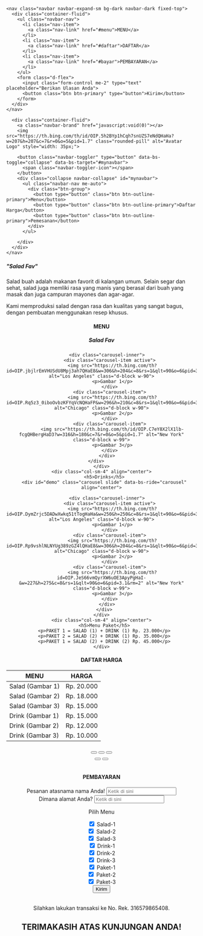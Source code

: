 
<html lang="en">
  <head>
    <meta charset="utf-8">
    <meta name="viewport" content="width=device-width, initial-scale=1">
    <title>Bootstrap demo</title>
    <link href="https://cdn.jsdelivr.net/npm/bootstrap@5.3.2/dist/css/bootstrap.min.css" rel="stylesheet" integrity="sha384-T3c6CoIi6uLrA9TneNEoa7RxnatzjcDSCmG1MXxSR1GAsXEV/Dwwykc2MPK8M2HN" crossorigin="anonymous">
    <script src="https://cdn.jsdelivr.net/npm/bootstrap@5.3.2/dist/js/bootstrap.bundle.min.js"></script>
    <style>
    body {
        position: relative; 
    }
    </style>
  </head>
  <body data-bs-spy="scroll" data-bs-target=".navbar" data-bs-offset="50">

    <nav class="navbar navbar-expand-sm bg-dark navbar-dark fixed-top">
      <div class="container-fluid">
        <ul class="navbar-nav">
          <li class="nav-item">
            <a class="nav-link" href="#menu">MENU</a>
          </li>
          <li class="nav-item">
            <a class="nav-link" href="#daftar">DAFTAR</a>
          </li>
          <li class="nav-item">
            <a class="nav-link" href="#bayar">PEMBAYARAN</a>
          </li>
        </ul>
        <form class="d-flex">
          <input class="form-control me-2" type="text" placeholder="Berikan Ulasan Anda">
          <button class="btn btn-primary" type="button">Kirim</button>
        </form>
      </div>
    </nav>
  <body>
    <nav class="navbar navbar-expand-sm navbar-dark bg-dark">
      
      <div class="container-fluid">
        <a class="navbar-brand" href="javascript:void(0)"></a>
        <img src="https://th.bing.com/th/id/OIP.5h2BYp1hCqh7snUZS7eNdQHaHa?w=207&h=207&c=7&r=0&o=5&pid=1.7" class="rounded-pill" alt="Avatar Logo" style="width: 35px;">
      
        <button class="navbar-toggler" type="button" data-bs-toggle="collapse" data-bs-target="#mynavbar">
          <span class="navbar-toggler-icon"></span>
        </button>
        <div class="collapse navbar-collapse" id="mynavbar">
          <ul class="navbar-nav me-auto">          
            <div class="btn-group">
              <button type="button" class="btn btn-outline-primary">Menu</button>
              <button type="button" class="btn btn-outline-primary">Daftar Harga</button>
              <button type="button" class="btn btn-outline-primary">Pemesanan</button>
            </div>
          </ul>
          
        </div>
      </div>
    </nav>
<div class="container-fluid p-5 border text-center">
  <h5>"Salad Fav"</h5>
  <p>Salad buah adalah makanan favorit di kalangan umum. Selain segar dan sehat, salad juga memliki rasa yang manis yang berasal dari buah yang masak dan juga campuran mayones dan agar-agar.</p> 
  <p>Kami memproduksi salad dengan rasa dan kualitas yang sangat bagus, dengan pembuatan menggunakan resep khusus.</p>
</div>
<div id="menu" class="container mt-4" align="center">
  <h4>MENU</h4>
  <div class="row">
    <div class="col-sm-4" align="center">
      <h5>Salad Fav</h5>
      <div id="demo" class="carousel slide" data-bs-ride="carousel" align="center">
        
        <div class="carousel-inner">
          <div class="carousel-item active">
            <img src="https://th.bing.com/th?id=OIP.jbjlrEmVHUSdU8Mpj3ah7QHaE8&w=306&h=204&c=8&rs=1&qlt=90&o=6&pid=3.1&rm=2" alt="Los Angeles" class="d-block w-90">
            <p>Gambar 1</p>
          </div>
          <div class="carousel-item">
            <img src="https://th.bing.com/th?id=OIP.Rq5z3_0iboOvbzKFYqVcNQHaFP&w=296&h=210&c=8&rs=1&qlt=90&o=6&pid=3.1&rm=2" alt="Chicago" class="d-block w-90">
            <p>Gambar 2</p>
          </div>
          <div class="carousel-item">
            <img src="https://th.bing.com/th/id/OIP.C7eY8X2lX1lb-fcgQHBergHaD3?w=316&h=180&c=7&r=0&o=5&pid=1.7" alt="New York" class="d-block w-99">
            <p>Gambar 3</p>
          </div>
        </div>
      </div>      
    </div>
    <div class="col-sm-4" align="center">
      <h5>Drinks</h5>
      <div id="demo" class="carousel slide" data-bs-ride="carousel" align="center">
        
        <div class="carousel-inner">
          <div class="carousel-item active">
            <img src="https://th.bing.com/th?id=OIP.DymZrjc5DADwXwkq51tTogHaHa&w=250&h=250&c=8&rs=1&qlt=90&o=6&pid=3.1&rm=2" alt="Los Angeles" class="d-block w-90">
            <p>Gambar 1</p>
          </div>
          <div class="carousel-item">
            <img src="https://th.bing.com/th?id=OIP.Rp9vshlNLNYUg389zGZ4lQHaE8&w=306&h=204&c=8&rs=1&qlt=90&o=6&pid=3.1&rm=2" alt="Chicago" class="d-block w-90">
            <p>Gambar 2</p>
          </div>
          <div class="carousel-item">
            <img src="https://th.bing.com/th?id=OIP.JeS66vmQyrXW6uOE3ApyPgHaI-&w=227&h=275&c=8&rs=1&qlt=90&o=6&pid=3.1&rm=2" alt="New York" class="d-block w-99">
            <p>Gambar 3</p>
          </div>
        </div>
      </div>
    </div>
    <div class="col-sm-4" align="center">
      <h5>Menu Paket</h5>
      <p>PAKET 1 = SALAD (1) + DRINK (1) Rp. 23.000</p>
      <p>PAKET 2 = SALAD (2) + DRINK (1) Rp. 35.000</p>
      <p>PAKET 1 = SALAD (2) + DRINK (2) Rp. 45.000</p>
    </div>
  </div>
</div>
<div id="daftar" class="container-fluid p-4 border" align="center">
  <h4>DAFTAR HARGA</h4>
  <table class="table table-striped">
    <thead>
      <tr>
        <th>MENU</th>
        <th>HARGA</th>
      </tr>
    </thead>
    <tbody>
      <tr>
        <td>Salad (Gambar 1)</td>
        <td>Rp. 20.000</td>
      </tr>
      <tr>
        <td>Salad (Gambar 2)</td>
        <td>Rp. 18.000</td>
      </tr>
      <tr>
        <td>Salad (Gambar 3)</td>
        <td>Rp. 15.000</td>
      </tr>
      <tr>
        <td>Drink (Gambar 1)</td>
        <td>Rp. 15.000</td>
      </tr>
      <tr>
        <td>Drink (Gambar 2)</td>
        <td>Rp. 12.000</td>
      </tr>
      <tr>
        <td>Drink (Gambar 3)</td>
        <td>Rp. 10.000</td>
      </tr>
    </tbody>
  </table>
</div>
<div id="demo" class="carousel slide" data-bs-ride="carousel">
  <!-- Indicators/dots -->
  <div class="carousel-indicators">
    <button type="button" data-bs-target="#demo" data-bs-slide-to="0" class="active"></button>
    <button type="button" data-bs-target="#demo" data-bs-slide-to="1"></button>
    <button type="button" data-bs-target="#demo" data-bs-slide-to="2"></button>
  </div>
  <!-- Left and right controls/icons -->
  <button class="carousel-control-prev" type="button" data-bs-target="#demo" data-bs-slide="prev">
    <span class="carousel-control-prev-icon"></span>
  </button>
  <button class="carousel-control-next" type="button" data-bs-target="#demo" data-bs-slide="next">
    <span class="carousel-control-next-icon"></span>
  </button>
</div>
<br>
<div id="bayar" class="container p-4 border bg-secondary">
  <h4>PEMBAYARAN</h4>
  <form action="/action_page.php">
    <div class="mb-3 mt-3">
      <label for="email" class="form-label">Pesanan atasnama nama Anda!</label>
      <input type="email" class="form-control" id="email" placeholder="Ketik di sini" name="email">
    </div>
    <div class="mb-3 mt-3">
      <label for="email" class="form-label">Dimana alamat Anda?</label>
      <input type="email" class="form-control" id="email" placeholder="Ketik di sini" name="email">
    </div>
    <p>Pilih Menu</p>
    <div class="form-check">
      <input class="form-check-input" type="checkbox" id="check1" name="sala1" value="something" checked>
      <label class="form-check-label">Salad-1</label>
    </div>
    <div class="form-check">
      <input class="form-check-input" type="checkbox" id="check1" name="sala2" value="something" checked>
      <label class="form-check-label">Salad-2</label>
    </div>
    <div class="form-check">
      <input class="form-check-input" type="checkbox" id="check1" name="sala2" value="something" checked>
      <label class="form-check-label">Salad-3</label>
    </div>
    <div class="form-check">
      <input class="form-check-input" type="checkbox" id="check1" name="sala2" value="something" checked>
      <label class="form-check-label">Drink-1</label>
    </div>
    <div class="form-check">
      <input class="form-check-input" type="checkbox" id="check1" name="sala2" value="something" checked>
      <label class="form-check-label">Drink-2</label>
    </div>
    <div class="form-check">
      <input class="form-check-input" type="checkbox" id="check1" name="sala2" value="something" checked>
      <label class="form-check-label">Drink-3</label>
    </div>
    <div class="form-check">
      <input class="form-check-input" type="checkbox" id="check1" name="sala2" value="something" checked>
      <label class="form-check-label">Paket-1</label>
    </div>
    <div class="form-check">
      <input class="form-check-input" type="checkbox" id="check1" name="sala2" value="something" checked>
      <label class="form-check-label">Paket-2</label>
    </div>
    <div class="form-check">
      <input class="form-check-input" type="checkbox" id="check1" name="sala2" value="something" checked>
      <label class="form-check-label">Paket-3</label>
    </div>
    <button type="submit" class="btn btn-primary">Kirim</button>
    <br>
    <br>
    <p>Silahkan lakukan transaksi ke No. Rek. 316579865408.</p>
  </form>
</div>
<div class="mt-4 p-5 bg-dark text-white rounded">
  <h1>TERIMAKASIH ATAS KUNJUNGAN ANDA!</h1>
</div>
  
